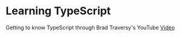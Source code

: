 # Learning TypeScript

Getting to know TypeScript through Brad Traversy's YouTube [Video](https://youtu.be/BCg4U1FzODs)
